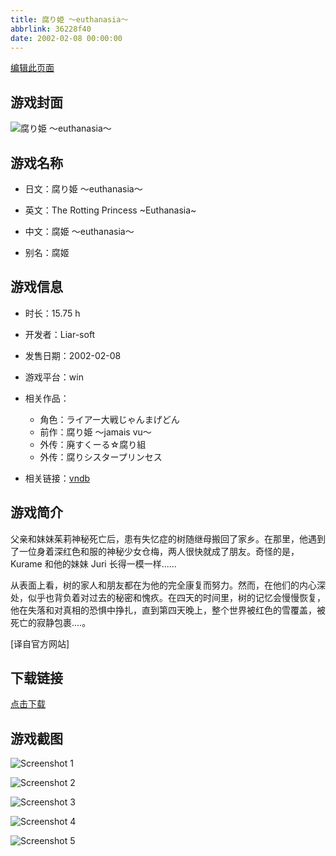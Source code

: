 ```yaml
---
title: 腐り姫 ～euthanasia～
abbrlink: 36228f40
date: 2002-02-08 00:00:00
---
```

[编辑此页面](https://github.com/ACG-3/ADV3-source/blob/main/source/_posts/%E8%85%90%E3%82%8A%E5%A7%AB%20%EF%BD%9Eeuthanasia%EF%BD%9E.md)

## 游戏封面

![腐り姫 ～euthanasia～](https://pan.timero.xyz/d/onedrive/img_lib_001/%E8%85%90%E3%82%8A%E5%A7%AB%20%EF%BD%9Eeuthanasia%EF%BD%9E_cover.avif)


## 游戏名称

- 日文：腐り姫 ～euthanasia～
- 英文：The Rotting Princess ~Euthanasia~
- 中文：腐姫 ～euthanasia～

- 别名：腐姬


## 游戏信息

- 时长：15.75 h
- 开发者：Liar-soft
- 发售日期：2002-02-08
- 游戏平台：win
- 相关作品：
   - 角色：ライアー大戦じゃんまげどん
   - 前作：腐り姫 ～jamais vu～
   - 外传：廃すくーる☆腐り組
   - 外传：腐りシスタープリンセス

- 相关链接：[vndb](https://vndb.org/v37)


## 游戏简介

父亲和妹妹茱莉神秘死亡后，患有失忆症的树随继母搬回了家乡。在那里，他遇到了一位身着深红色和服的神秘少女仓梅，两人很快就成了朋友。奇怪的是，Kurame 和他的妹妹 Juri 长得一模一样......

从表面上看，树的家人和朋友都在为他的完全康复而努力。然而，在他们的内心深处，似乎也背负着对过去的秘密和愧疚。在四天的时间里，树的记忆会慢慢恢复，他在失落和对真相的恐惧中挣扎，直到第四天晚上，整个世界被红色的雪覆盖，被死亡的寂静包裹....。

[译自官方网站]


## 下载链接

[点击下载](https://pan.timero.xyz/onedrive/adv_lib_001/%E8%85%90%E3%82%8A%E5%A7%AB%20%EF%BD%9Eeuthanasia%EF%BD%9E)


## 游戏截图


![Screenshot 1](https://pan.timero.xyz/d/onedrive/img_lib_001/%E8%85%90%E3%82%8A%E5%A7%AB%20%EF%BD%9Eeuthanasia%EF%BD%9E_Screenshot_1.avif)

![Screenshot 2](https://pan.timero.xyz/d/onedrive/img_lib_001/%E8%85%90%E3%82%8A%E5%A7%AB%20%EF%BD%9Eeuthanasia%EF%BD%9E_Screenshot_2.avif)

![Screenshot 3](https://pan.timero.xyz/d/onedrive/img_lib_001/%E8%85%90%E3%82%8A%E5%A7%AB%20%EF%BD%9Eeuthanasia%EF%BD%9E_Screenshot_3.avif)

![Screenshot 4](https://pan.timero.xyz/d/onedrive/img_lib_001/%E8%85%90%E3%82%8A%E5%A7%AB%20%EF%BD%9Eeuthanasia%EF%BD%9E_Screenshot_4.avif)

![Screenshot 5](https://pan.timero.xyz/d/onedrive/img_lib_001/%E8%85%90%E3%82%8A%E5%A7%AB%20%EF%BD%9Eeuthanasia%EF%BD%9E_Screenshot_5.avif)

